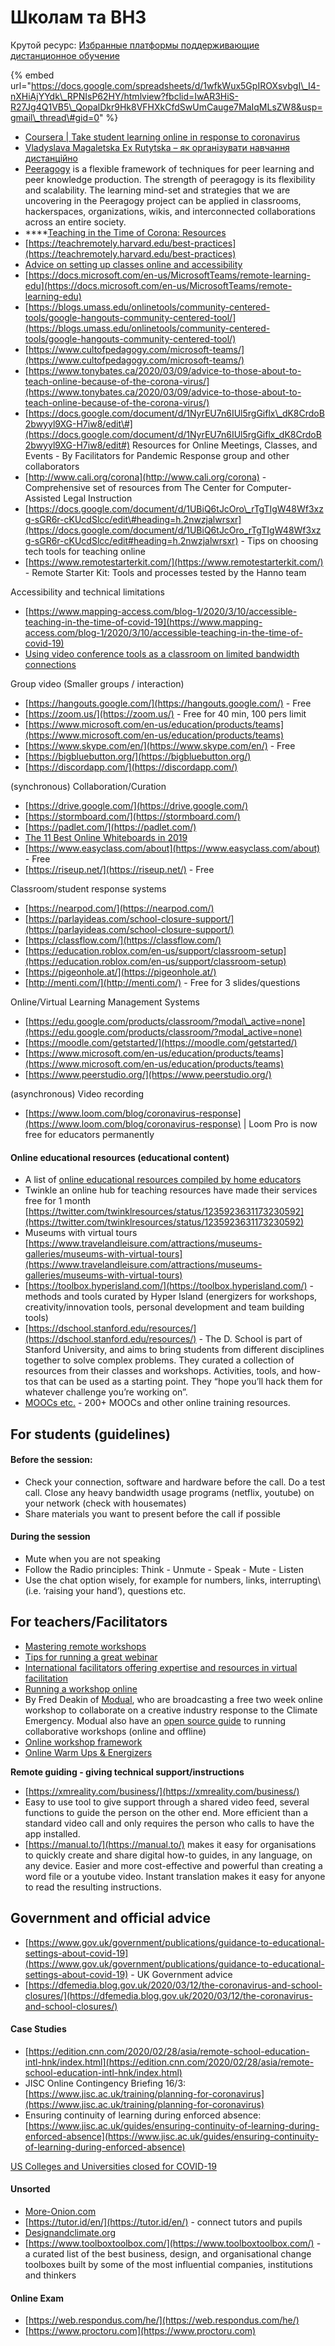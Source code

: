 # Школам та ВНЗ

Крутой ресурс: [Избранные платформы поддерживающие дистанционное обучение](https://docs.google.com/spreadsheets/d/1wfkWux5GpIROXsvbgI_I4-nXHiAjYYdk_RPNIsP62HY/htmlview?fbclid=IwAR3HiS-R27Jg4Q1VB5_QopalDkr9Hk8VFHXkCfdSwUmCauge7MaIqMLsZW8&usp=gmail_thread#gid=0)

{% embed url="https://docs.google.com/spreadsheets/d/1wfkWux5GpIROXsvbgI\_I4-nXHiAjYYdk\_RPNIsP62HY/htmlview?fbclid=IwAR3HiS-R27Jg4Q1VB5\_QopalDkr9Hk8VFHXkCfdSwUmCauge7MaIqMLsZW8&usp=gmail\_thread\#gid=0" %}

* [Coursera \| Take student learning online in response to coronavirus ](https://www.coursera.org/coronavirus)
* [Vladyslava Magaletska Ex Rutytska – як організувати навчання дистанційно](http://bit.ly/38SxAj6)
* [Peeragogy](www.peeragogy.org) is a flexible framework of techniques for peer learning and peer knowledge production. The strength of peeragogy is its flexibility and scalability. The learning mind-set and strategies that we are uncovering in the Peeragogy project can be applied in classrooms, hackerspaces, organizations, wikis, and interconnected collaborations across an entire society.
* \*\*\*\*[Teaching in the Time of Corona: Resources](https://www.facebook.com/groups/647445119134164/?ref=group_header)
* [https://teachremotely.harvard.edu/best-practices](https://teachremotely.harvard.edu/best-practices) 
* [Advice on setting up classes online and accessibility](https://docs.google.com/document/d/1vEo1OuEnjizbyCOXBNDM164P6eX_j5bKKCmoq7VywTw/edit?usp=sharing)
* [https://docs.microsoft.com/en-us/MicrosoftTeams/remote-learning-edu](https://docs.microsoft.com/en-us/MicrosoftTeams/remote-learning-edu)
* [https://blogs.umass.edu/onlinetools/community-centered-tools/google-hangouts-community-centered-tool/](https://blogs.umass.edu/onlinetools/community-centered-tools/google-hangouts-community-centered-tool/)
* [https://www.cultofpedagogy.com/microsoft-teams/](https://www.cultofpedagogy.com/microsoft-teams/)
* [https://www.tonybates.ca/2020/03/09/advice-to-those-about-to-teach-online-because-of-the-corona-virus/](https://www.tonybates.ca/2020/03/09/advice-to-those-about-to-teach-online-because-of-the-corona-virus/)
* [https://docs.google.com/document/d/1NyrEU7n6IUl5rgGiflx\_dK8CrdoB2bwyyl9XG-H7iw8/edit\#](https://docs.google.com/document/d/1NyrEU7n6IUl5rgGiflx_dK8CrdoB2bwyyl9XG-H7iw8/edit#) Resources for Online Meetings, Classes, and Events - By Facilitators for Pandemic Response group and other collaborators
* [http://www.cali.org/corona](http://www.cali.org/corona) -Comprehensive set of resources from The Center for Computer-Assisted Legal Instruction
* [https://docs.google.com/document/d/1UBiQ6tJcOro\_rTgTIgW48Wf3xzg-sGR6r-cKUcdSlcc/edit\#heading=h.2nwzjalwrsxr](https://docs.google.com/document/d/1UBiQ6tJcOro_rTgTIgW48Wf3xzg-sGR6r-cKUcdSlcc/edit#heading=h.2nwzjalwrsxr) - Tips on choosing tech tools for teaching online
* [https://www.remotestarterkit.com/](https://www.remotestarterkit.com/) - Remote Starter Kit: Tools and processes tested by the Hanno team

Accessibility and technical limitations

* [https://www.mapping-access.com/blog-1/2020/3/10/accessible-teaching-in-the-time-of-covid-19](https://www.mapping-access.com/blog-1/2020/3/10/accessible-teaching-in-the-time-of-covid-19)
* [Using video conference tools as a classroom on limited bandwidth connections](https://docs.google.com/document/d/1KZhl-s0mxaz7-iCYsZ0ls4UwKYSpO-rZ1eFuykJXFXA/edit?usp=sharing)

Group video \(Smaller groups / interaction\)

* [https://hangouts.google.com/](https://hangouts.google.com/) - Free
* [https://zoom.us/](https://zoom.us/) - Free for 40 min, 100 pers limit
* [https://www.microsoft.com/en-us/education/products/teams](https://www.microsoft.com/en-us/education/products/teams)
* [https://www.skype.com/en/](https://www.skype.com/en/) - Free
* [https://bigbluebutton.org/](https://bigbluebutton.org/)
* [https://discordapp.com/](https://discordapp.com/) 

\(synchronous\) Collaboration/Curation

* [https://drive.google.com/](https://drive.google.com/)
* [https://stormboard.com/](https://stormboard.com/)
* [https://padlet.com/](https://padlet.com/) 
* [The 11 Best Online Whiteboards in 2019 ](https://zapier.com/blog/best-online-whiteboard/)
* [https://www.easyclass.com/about](https://www.easyclass.com/about) - Free
* [https://riseup.net/](https://riseup.net/) - Free

Classroom/student response systems

* [https://nearpod.com/](https://nearpod.com/)
* [https://parlayideas.com/school-closure-support/](https://parlayideas.com/school-closure-support/)
* [https://classflow.com/](https://classflow.com/)
* [https://education.roblox.com/en-us/support/classroom-setup](https://education.roblox.com/en-us/support/classroom-setup)
* [https://pigeonhole.at/](https://pigeonhole.at/) 
* [http://menti.com/](http://menti.com/) - Free for 3 slides/questions

Online/Virtual Learning Management Systems

* [https://edu.google.com/products/classroom/?modal\_active=none](https://edu.google.com/products/classroom/?modal_active=none)
* [https://moodle.com/getstarted/](https://moodle.com/getstarted/) 
* [https://www.microsoft.com/en-us/education/products/teams](https://www.microsoft.com/en-us/education/products/teams)
* [https://www.peerstudio.org/](https://www.peerstudio.org/)

\(asynchronous\) Video recording

* [https://www.loom.com/blog/coronavirus-response](https://www.loom.com/blog/coronavirus-response)  \| Loom Pro is now free for educators permanently

#### Online educational resources \(educational content\)

* A list of [online educational resources compiled by home educators](https://www.facebook.com/jean.worsley/posts/10156608078391076)
* Twinkle an online hub for teaching resources have made their services free for 1 month [https://twitter.com/twinklresources/status/1235923631173230592](https://twitter.com/twinklresources/status/1235923631173230592) 
* Museums with virtual tours [https://www.travelandleisure.com/attractions/museums-galleries/museums-with-virtual-tours](https://www.travelandleisure.com/attractions/museums-galleries/museums-with-virtual-tours) 
* [https://toolbox.hyperisland.com/](https://toolbox.hyperisland.com/) - methods and tools curated by Hyper Island \(energizers for workshops, creativity/innovation tools, personal development and team building tools\)
* [https://dschool.stanford.edu/resources/](https://dschool.stanford.edu/resources/) - The D. School is part of Stanford University, and aims to bring students from different disciplines together to solve complex problems. They curated a collection of resources from their classes and workshops. Activities, tools, and how-tos that can be used as a starting point. They “hope you’ll hack them for whatever challenge you’re working on”. 
* [MOOCs etc.](https://docs.google.com/spreadsheets/d/1NnzB2e7P1U10Ph0W3FCzqw1go30poPa2eWgNOf8tt2g/) - 200+ MOOCs and other online training resources.

## **For students \(guidelines\)**

#### Before the session:

* Check your connection, software and hardware before the call. Do a test call. Close any heavy bandwidth usage programs \(netflix, youtube\) on your network \(check with housemates\)
* Share materials you want to present before the call if possible

#### During the session

* Mute when you are not speaking
* Follow the Radio principles: Think - Unmute - Speak - Mute - Listen
* Use the chat option wisely, for example for numbers, links, interrupting\ \(i.e. ‘raising your hand’\), questions etc.

## **For teachers/Facilitators**

* [Mastering remote workshops](https://docs.google.com/document/d/1zL_pkVKR57KOO4zqXUwUpfKd0MzPOue3-GQ6mUDu_fQ/edit#heading=h.yclhbc398qk2)
* [Tips for running a great webinar](https://owncloud.more-onion.com/s/QKXDsx9YLdndyk6#pdfviewer)
* [International facilitators offering expertise and resources in virtual facilitation ](https://groups.io/g/f4c-response/message/1%20)
* [Running a workshop online ](https://medium.com/@freddeakin/running-a-workshop-online-a2c1b1def656)
* By Fred Deakin of [Modual](https://twitter.com/modualworkshop), who are broadcasting a free two week online workshop to collaborate on a creative industry response to the Climate Emergency. Modual also have an [open source guide](https://s3-us-west-2.amazonaws.com/ualreportpdf/PostDigitalArtSchool_Report.pdf) to running collaborative workshops \(online and offline\) 
* [Online workshop framework](https://medium.com/unfold-it/online-workshop-framework-5e86075c6208%20)
* [Online Warm Ups & Energizers](https://blog.mural.co/online-warm-ups-energizers%20)

**Remote guiding - giving technical support/instructions**

* [https://xmreality.com/business/](https://xmreality.com/business/)
* Easy to use tool to give support through a shared video feed, several functions to guide the person on the other end. More efficient than a standard video call and only requires the person who calls to have the app installed.
* [https://manual.to/](https://manual.to/) makes it easy for organisations to quickly create and share digital how-to guides, in any language, on any device. Easier and more cost-effective and powerful than creating a word file or a youtube video. Instant translation makes it easy for anyone to read the resulting instructions.

## **Government and official advice**

* [https://www.gov.uk/government/publications/guidance-to-educational-settings-about-covid-19](https://www.gov.uk/government/publications/guidance-to-educational-settings-about-covid-19) - UK Government advice
* [https://dfemedia.blog.gov.uk/2020/03/12/the-coronavirus-and-school-closures/](https://dfemedia.blog.gov.uk/2020/03/12/the-coronavirus-and-school-closures/) 

#### Case Studies

* [https://edition.cnn.com/2020/02/28/asia/remote-school-education-intl-hnk/index.html](https://edition.cnn.com/2020/02/28/asia/remote-school-education-intl-hnk/index.html)
* JISC Online Contingency Briefing 16/3: [https://www.jisc.ac.uk/training/planning-for-coronavirus](https://www.jisc.ac.uk/training/planning-for-coronavirus)
* Ensuring continuity of learning during enforced absence: [https://www.jisc.ac.uk/guides/ensuring-continuity-of-learning-during-enforced-absence](https://www.jisc.ac.uk/guides/ensuring-continuity-of-learning-during-enforced-absence)

[US Colleges and Universities closed for COVID-19](https://docs.google.com/spreadsheets/u/1/d/19wJZekxpewDQmApULkvZRBpBwcnd5gZlZF2SEU2WQD8/htmlview?sle=true&pru=AAABcO69ORU*XgiOzVqeXe67EeTuIszv3g#gid=0)

#### Unsorted

*  [More-Onion.com](http://more-onion.com)
* [https://tutor.id/en/](https://tutor.id/en/) - connect tutors and pupils
* [Designandclimate.org](http://www.designandclimate.org)
* [https://www.toolboxtoolbox.com/](https://www.toolboxtoolbox.com/) - a curated list of the best business, design, and organisational change toolboxes built by some of the most influential companies, institutions and thinkers

#### Online Exam

* [https://web.respondus.com/he/](https://web.respondus.com/he/)
* [https://www.proctoru.com](https://www.proctoru.com) 

